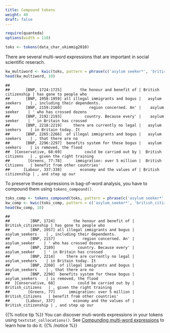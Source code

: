 ```yaml
---
title: Compound tokens
weight: 40
draft: false
---
```



```r
require(quanteda)
options(width = 110)
```


```r
toks <- tokens(data_char_ukimmig2010)
```

There are several multi-word expressions that are important in social scientific reserach.


```r
kw_multiword <- kwic(toks, pattern = phrase(c('asylum seeker*', 'british citizen*')))
head(kw_multiword, 10)
```

```
##                                                                                                              
##       [BNP, 1724:1725]        the honour and benefit of | British citizenship | has gone to people who       
##       [BNP, 1958:1959] all illegal immigrants and bogus |   asylum seekers    | , including their dependents.
##       [BNP, 2159:2160]            region concerned. An' |    asylum seeker    | ' who has crossed dozens     
##       [BNP, 2192:2193]          country. Because every' |    asylum seeker    | ' in Britain has crossed     
##       [BNP, 2218:2219]     there are currently no legal |   asylum seekers    | in Britain today. It         
##       [BNP, 2265:2266]  of illegal immigrants and bogus |   asylum seekers    | , that there are no          
##       [BNP, 2296:2297]  benefits system for these bogus |   asylum seekers    | is removed, the flood        
##  [Conservative, 68:69]          could be carried out by |  British citizens   | , given the right training   
##        [Greens, 77:78]      immigration: over 5 million |  British Citizens   | benefit from other countries'
##      [Labour, 337:338]        economy and the values of | British citizenship | , and step up our
```

To preserve these expressions in bag-of-word analysis, you have to compound them using `tokens_compound()`.


```r
toks_comp <- tokens_compound(toks, pattern = phrase(c('asylum seeker*', 'british citizen*')))
kw_comp <- kwic(toks_comp, pattern = c('asylum_seeker*', 'british_citizen*'))
head(kw_comp, 10)
```

```
##                                                                                                           
##         [BNP, 1724]        the honour and benefit of | British_citizenship | has gone to people who       
##         [BNP, 1957] all illegal immigrants and bogus |   asylum_seekers    | , including their dependents.
##         [BNP, 2157]            region concerned. An' |    asylum_seeker    | ' who has crossed dozens     
##         [BNP, 2189]          country. Because every' |    asylum_seeker    | ' in Britain has crossed     
##         [BNP, 2214]     there are currently no legal |   asylum_seekers    | in Britain today. It         
##         [BNP, 2260]  of illegal immigrants and bogus |   asylum_seekers    | , that there are no          
##         [BNP, 2290]  benefits system for these bogus |   asylum_seekers    | is removed, the flood        
##  [Conservative, 68]          could be carried out by |  British_citizens   | , given the right training   
##        [Greens, 77]      immigration: over 5 million |  British_Citizens   | benefit from other countries'
##       [Labour, 337]        economy and the values of | British_citizenship | , and step up our
```

{{% notice tip %}}
You can discover muti-words expressions in your tokens using `textstat_collocations()`. See [Compunding multi-word expressions](../../../advanced-operations/compound-mutiword-expressions/) to learn how to do it.
{{% /notice %}}



